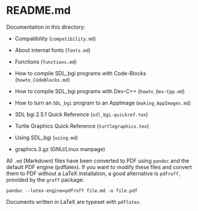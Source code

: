 # README.md

Documentation in this directory:

- Compatibility (`compatibility.md`)

- About internal fonts (`fonts.md`)

- Functions (`functions.md`)

- How to compile SDL_bgi programs with Code-Blocks (`howto_CodeBlocks.md`)

- How to compile SDL_bgi programs with Dev-C++ (`howto_Dev-Cpp.md`)

- How to turn an `SDL_bgi` program to an AppImage (`making_AppImages.md`)

- SDL bgi 2.5.1 Quick Reference (`sdl_bgi-quickref.tex`)

- Turtle Graphics Quick Reference (`turtlegraphics.tex`)

- Using SDL_bgi (`using.md`)

- graphics.3.gz (GNU/Linux manpage)

All `.md` (Markdown) files have been converted to PDF using `pandoc`
and the default PDF engine (pdflatex). If you want to modify these
files and convert them to PDF without a LaTeX installation, a good
alternative is `pdfroff`, provided by the `groff` package:

````
pandoc --latex-engine=pdfroff file.md -o file.pdf
````

Documents written in LaTeX are typeset with `pdflatex`.

